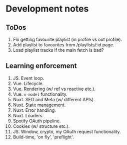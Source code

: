 # Development notes

## ToDos

1. Fix getting favourite playlist (in profile vs out profile).
2. Add playlist to favourites from /playlists/:id page.
3. Load playlist tracks if the main fetch is bad?

## Learning enforcement

1. JS. Event loop.
2. Vue. Lifecycle.
3. Vue. Rendering (w/ ref vs reactive etc.).
4. Vue. `v-model` functionality.
5. Nuxt. SEO and Meta (w/ different APIs).
6. Nuxt. State management.
7. Nuxt. Error handling.
8. Nuxt. Loaders.
9. Spotify OAuth pipeline.
10. Cookies (w/ structure etc.).
11. JS. Window, crypto, my OAuth request functionality.
12. Build-time, 'on fly', 'preflight'.
